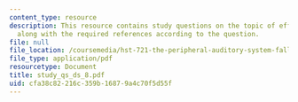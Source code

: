 ```yaml
---
content_type: resource
description: This resource contains study questions on the topic of efferent control
  along with the required references according to the question.
file: null
file_location: /coursemedia/hst-721-the-peripheral-auditory-system-fall-2005/cfa38c82216c359b16879a4c70f5d55f_study_qs_ds_8.pdf
file_type: application/pdf
resourcetype: Document
title: study_qs_ds_8.pdf
uid: cfa38c82-216c-359b-1687-9a4c70f5d55f
---
```

